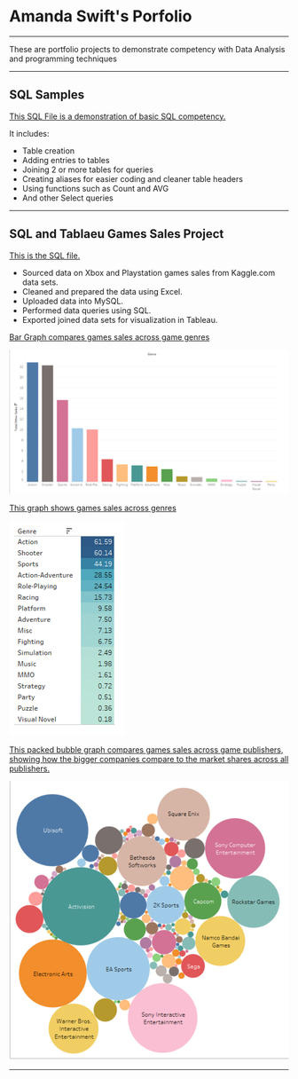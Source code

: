 # Amanda Swift's Porfolio
---
These are portfolio projects to demonstrate competency with Data Analysis and programming techniques 

---
## SQL Samples

[This SQL File is a demonstration of basic SQL competency.](https://github.com/Amy-Swift/SQL-Sample/blob/main/SQL%20Samples.sql)

It includes:

- Table creation
- Adding entries to tables
- Joining 2 or more tables for queries
- Creating aliases for easier coding and cleaner table headers
- Using functions such as Count and AVG
- And other Select queries


---
## SQL and Tablaeu Games Sales Project

[This is the SQL file.](https://github.com/Amy-Swift/Game-Sales-Project/blob/main/my%20Game%20Data%20setup.sql)

- Sourced data on Xbox and Playstation games sales from Kaggle.com data sets.
- Cleaned and prepared the data using Excel.
- Uploaded data into MySQL.
- Performed data queries using SQL.
- Exported joined data sets for visualization in Tableau.

[Bar Graph compares games sales across game genres](https://github.com/Amy-Swift/Game-Sales-Project/blob/main/game%20bar%20graph.PNG)

![](https://github.com/Amy-Swift/Game-Sales-Project/blob/main/game%20bar%20graph.PNG)

[This graph shows games sales across genres](https://github.com/Amy-Swift/Game-Sales-Project/blob/main/Game%20Single%20axis%20bar.PNG)

![](https://github.com/Amy-Swift/Game-Sales-Project/blob/main/Game%20Single%20axis%20bar.PNG)

[This packed bubble graph compares games sales across game publishers, showing how the bigger companies compare to the market shares across all publishers.](https://github.com/Amy-Swift/Game-Sales-Project/blob/main/Game%20publishers%20packed%20bubbles.PNG)

![](https://github.com/Amy-Swift/Game-Sales-Project/blob/main/Game%20publishers%20packed%20bubbles.PNG)



---
